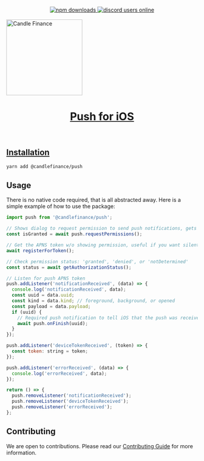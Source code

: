 <br/>
<div align="center">
  <a alt="npm" href="https://www.npmjs.com/package/@candlefinace/push">
      <img alt="npm downloads" src="https://img.shields.io/npm/dm/%40candlefinance%2@candlefinance/push"/>
  </a>
  <a alt="discord users online" href="https://discord.gg/qnAgjxhg6n" 
  target="_blank"
  rel="noopener noreferrer">
    <img alt="discord users online" src="https://img.shields.io/discord/986610142768406548?label=Discord&logo=discord&logoColor=white&cacheSeconds=3600"/>
</div>

<br/>

<img src="https://github.com/candlefinance/haptics/assets/12258850/86470cfc-fe84-4159-adcd-dbb659778619.png" alt="Candle Finance" width="200" align="center"/>

<h1 align="center">
 Push for iOS
</h1>

<br/>

## Installation

```sh
yarn add @candlefinance/push
```

## Usage

There is no native code required, that is all abstracted away. Here is a simple example of how to use the package:

```js
import push from '@candlefinance/push';

// Shows dialog to request permission to send push notifications, gets APNS token
const isGranted = await push.requestPermissions();

// Get the APNS token w/o showing permission, useful if you want silent push notifications
await registerForToken();

// Check permission status: 'granted', 'denied', or 'notDetermined'
const status = await getAuthorizationStatus();

// Listen for push APNS token
push.addListener('notificationReceived', (data) => {
  console.log('notificationReceived', data);
  const uuid = data.uuid;
  const kind = data.kind; // foreground, background, or opened
  const payload = data.payload;
  if (uuid) {
    // Required push notification to tell iOS that the push was received, if not called, we will call this in 30 seconds
    await push.onFinish(uuid);
  }
});

push.addListener('deviceTokenReceived', (token) => {
  const token: string = token;
});

push.addListener('errorReceived', (data) => {
  console.log('errorReceived', data);
});

return () => {
  push.removeListener('notificationReceived');
  push.removeListener('deviceTokenReceived');
  push.removeListener('errorReceived');
};
```

## Contributing

We are open to contributions. Please read our [Contributing Guide](CONTRIBUTING.md) for more information.
